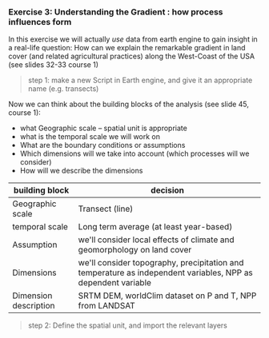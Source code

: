 ### Exercise 3: Understanding the Gradient : how process influences form

In this exercise we will actually *use* data from earth engine to gain insight in a real-life question: 
How can we explain the remarkable gradient in land cover (and related agricultural practices) along the West-Coast of the USA (see slides 32-33 course 1)

> step 1: make a new Script in Earth engine, and give it an appropriate name (e.g. transects)


Now we can think about the building blocks of the analysis (see slide 45, course 1): 
- what Geographic scale – spatial unit is appropriate
- what is the temporal scale we will work on
- What are the boundary conditions or assumptions
- Which dimensions will we take into account (which processes will we consider)
- How will we describe the dimensions


| building block  |  decision |
|---|---|
| Geographic scale |  Transect (line) |
| temporal scale |  Long term average (at least year-based) |
| Assumption | we'll consider local effects of climate and geomorphology on land cover  |
| Dimensions | we'll consider topography, precipitation and temperature as independent variables, NPP as dependent variable |
| Dimension description | SRTM DEM, worldClim dataset on P and T, NPP from LANDSAT |


> step 2: Define the spatial unit, and import the relevant layers


